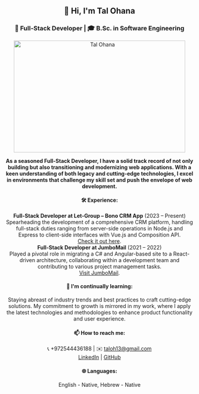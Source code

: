 <div align="center">
  <h2>👋 Hi, I'm Tal Ohana</h2>
  <h3>🔭 Full-Stack Developer | 🎓 B.Sc. in Software Engineering</h3>
  <img width="460" height="300" src="https://res.cloudinary.com/dpq7je5lo/image/upload/v1709454707/imageBio_wvskyz.jpg" alt="Tal Ohana">
  
  <p>
    <strong>As a seasoned Full-Stack Developer, I have a solid track record of not only building but also transitioning and modernizing web applications. With a keen understanding of both legacy and cutting-edge technologies, I excel in environments that challenge my skill set and push the envelope of web development.</strong>
  </p>

  <h4>🛠️ Experience:</h4>
  <div>
    <strong>Full-Stack Developer at Let-Group – Bono CRM App</strong> (2023 – Present)<br>
    Spearheading the development of a comprehensive CRM platform, handling full-stack duties ranging from server-side operations in Node.js and Express to client-side interfaces with Vue.js and Composition API.<br>
    <a href="https://app.getbono.com/" target="_blank">Check it out here</a>.
  </div>
  <div>
    <strong>Full-Stack Developer at JumboMail</strong> (2021 – 2022)<br>
    Played a pivotal role in migrating a C# and Angular-based site to a React-driven architecture, collaborating within a development team and contributing to various project management tasks.<br>
    <a href="https://www.jumbomail.me/" target="_blank">Visit JumboMail</a>.
  </div>

  <h4>🌱 I'm continually learning:</h4>
  <p>
    Staying abreast of industry trends and best practices to craft cutting-edge solutions. My commitment to growth is mirrored in my work, where I apply the latest technologies and methodologies to enhance product functionality and user experience.
  </p>

  <h4>📫 How to reach me:</h4>
  <p>
    📞 +972544436188 | ✉️ <a href="mailto:taloh13@gmail.com">taloh13@gmail.com</a><br>
    <a href="https://www.linkedin.com/in/tal-ohana-a01abb14/">LinkedIn</a> | <a href="https://github.com/talohana55">GitHub</a>
  </p>

  <h4>🌐 Languages:</h4>
  <p>English - Native, Hebrew - Native</p>
</div>
